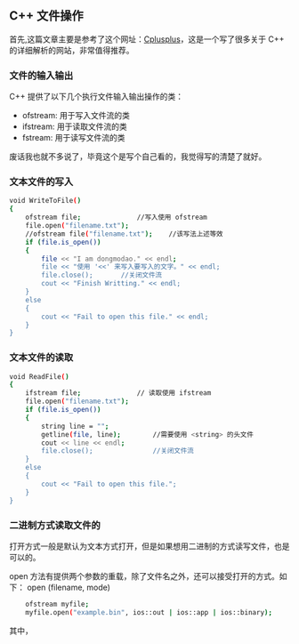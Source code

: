 ## C++ 文件操作

首先,这篇文章主要是参考了这个网址：[Cplusplus](http://www.cplusplus.com/reference/cstdio/FILE/?kw=FILE)，这是一个写了很多关于 C++ 的详细解析的网站，非常值得推荐。

### 文件的输入输出
C++ 提供了以下几个执行文件输入输出操作的类：
+ ofstream: 用于写入文件流的类 
+ ifstream: 用于读取文件流的类
+ fstream: 用于读写文件流的类

废话我也就不多说了，毕竟这个是写个自己看的，我觉得写的清楚了就好。

### 文本文件的写入
``` bash
void WriteToFile()
{
	ofstream file;				//写入使用 ofstream
	file.open("filename.txt");
	//ofstream file("filename.txt");	//该写法上述等效
	if (file.is_open())
	{
		file << "I am dongmodao." << endl;
		file << "使用 '<<' 来写入要写入的文字。" << endl;
		file.close();		//关闭文件流
		cout << "Finish Writting." << endl;
	}
	else
	{
		cout << "Fail to open this file." << endl;
	}
}
```

### 文本文件的读取
``` bash
void ReadFile()
{
	ifstream file;				// 读取使用 ifstream
	file.open("filename.txt");
	if (file.is_open())
	{
		string line = "";
		getline(file, line);		//需要使用 <string> 的头文件
		cout << line << endl;
		file.close();				//关闭文件流
	}
	else
	{
		cout << "Fail to open this file.";
	}
}
```

### 二进制方式读取文件的
打开方式一般是默认为文本方式打开，但是如果想用二进制的方式读写文件，也是可以的。

open 方法有提供两个参数的重载，除了文件名之外，还可以接受打开的方式。如下：
open (filename, mode)
``` bash
	ofstream myfile;
	myfile.open("example.bin", ios::out | ios::app | ios::binary);
```
其中，









